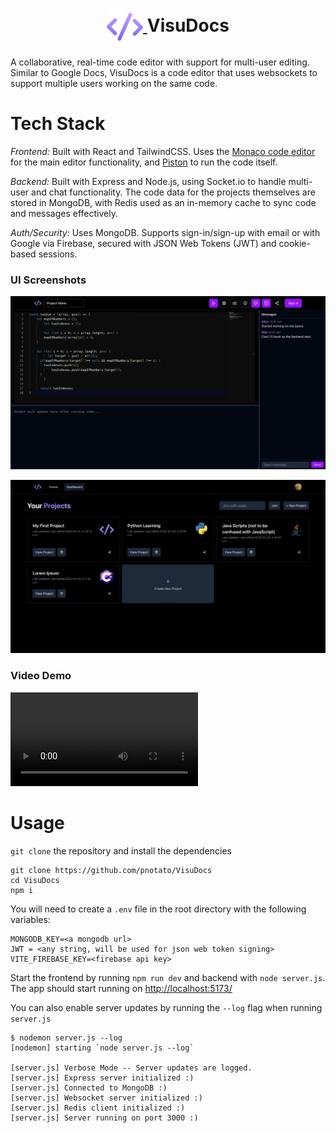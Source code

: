 <h1 align="center">
    <a href="https://github.com/pnotato/VisuDocs">
        <img src="./client/public/icons/icon.png" valign="middle" width="58" height="58" alt="VisuDocs" />
    </a>
    <span valign="middle">
        VisuDocs
    </span>
</h1>

A collaborative, real-time code editor with support for multi-user editing. Similar to Google Docs, VisuDocs is a code editor that uses websockets to support multiple users working on the same code. 

# Tech Stack

*Frontend:* Built with React and TailwindCSS. Uses the [Monaco code editor](https://github.com/microsoft/monaco-editor) for the main editor functionality, and [Piston](https://github.com/engineer-man/piston) to run the code itself. 

*Backend:* Built with Express and Node.js, using Socket.io to handle multi-user and chat functionality. The code data for the projects themselves are stored in MongoDB, with Redis used as an in-memory cache to sync code and messages effectively.

*Auth/Security:* Uses MongoDB. Supports sign-in/sign-up with email or with Google via Firebase, secured with JSON Web Tokens (JWT) and cookie-based sessions.


### UI Screenshots

![VisuDocs Editor](./documentation/images/editor.jpeg)

![VisuDocs Dashboard](./documentation/images/dashboard.jpeg)

### Video Demo

![](./documentation/demo-video.mp4)

# Usage

```git clone``` the repository and install the dependencies
```
git clone https://github.com/pnotato/VisuDocs
cd VisuDocs
npm i
```

You will need to create a ```.env``` file in the root directory with the following variables:
```
MONGODB_KEY=<a mongodb url>
JWT = <any string, will be used for json web token signing>
VITE_FIREBASE_KEY=<firebase api key>
```
Start the frontend by running ```npm run dev``` and backend with ```node server.js```. The app should start running on [http://localhost:5173/](http://localhost:5173/)

You can also enable server updates by running the ```--log``` flag when running ```server.js```
```
$ nodemon server.js --log
[nodemon] starting `node server.js --log`

[server.js] Verbose Mode -- Server updates are logged.
[server.js] Express server initialized :)
[server.js] Connected to MongoDB :)
[server.js] Websocket server initialized :)
[server.js] Redis client initialized :)
[server.js] Server running on port 3000 :)
```


